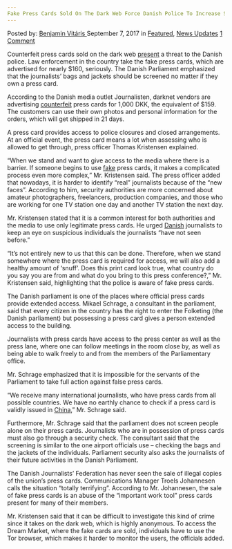 ```yaml
---
Fake Press Cards Sold On The Dark Web Force Danish Police To Increase Security In Parliament
---
```

<article class="post-listing post-22421 post type-post status-publish format-standard has-post-thumbnail hentry category-deepdot-news category-news-updates tag-cards tag-danish tag-dark tag-fake tag-force tag-increase tag-parliament tag-police tag-press tag-security tag-sold tag-web">
    <div class="post-inner">
        <span>Posted by: <a href="https://www.deepdotweb.com/author/benjaminvi/" title="">Benjamin Vitáris </a></span>
    <span>September 7, 2017</span>
    <span>in <a href="https://www.deepdotweb.com/category/deepdot-news/" rel="category tag">Featured</a>, <a href="https://www.deepdotweb.com/category/news-updates/" rel="category tag">News Updates</a></span>
    <span><a href="https://www.deepdotweb.com/2017/09/07/fake-press-cards-sold-dark-web-force-danish-police-increase-security-parliament/#comments">1 Comment</a></span>
    </p>
    <div class="clear"></div>
    <div class="entry">
    <p>Counterfeit press cards sold on the dark web <a href="http://journalisten.dk/politiet-falske-pressekort-goer-det-svaerere-os">present</a> a threat to the Danish police. Law enforcement in the country take the fake press cards, which are advertised for nearly $160, seriously. The Danish Parliament emphasized that the journalists’ bags and jackets should be screened no matter if they own a press card.</p>
    <p>According to the Danish media outlet Journalisten, darknet vendors are advertising <a href="https://www.deepdotweb.com/2017/08/09/german-father-bought-drugs-counterfeit-euro-notes/">counterfeit</a> press cards for 1,000 DKK, the equivalent of $159. The customers can use their own photos and personal information for the orders, which will get shipped in 21 days.</p>
    <p>A press card provides access to police closures and closed arrangements. At an official event, the press card means a lot when assessing who is allowed to get through, press officer Thomas Kristensen explained.</p>
    <p>&#8220;When we stand and want to give access to the media where there is a barrier. If someone begins to use <a href="https://www.deepdotweb.com/tag/fake/">fake</a> press cards, it makes a complicated process even more complex,” Mr. Kristensen said. The press officer added that nowadays, it is harder to identify “real” journalists because of the “new faces”. According to him, security authorities are more concerned about amateur photographers, freelancers, production companies, and those who are working for one TV station one day and another TV station the next day.</p>
    <p>Mr. Kristensen stated that it is a common interest for both authorities and the media to use only legitimate press cards. He urged <a href="https://www.deepdotweb.com/2017/03/28/danish-police-make-headway-darknet-investigations/">Danish</a> journalists to keep an eye on suspicious individuals the journalists “have not seen before.”</p>
    <p>&#8220;It&#8217;s not entirely new to us that this can be done. Therefore, when we stand somewhere where the press card is required for access, we will also add a healthy amount of ‘snuff’. Does this print card look true, what country do you say you are from and what do you bring to this press conference?,” Mr. Kristensen said, highlighting that the police is aware of fake press cards.</p>
    <p>The Danish parliament is one of the places where official press cards provide extended access. Mikael Schrage, a consultant in the parliament, said that every citizen in the country has the right to enter the Folketing (the Danish parliament) but possessing a press card gives a person extended access to the building.</p>
    <p>Journalists with press cards have access to the press center as well as the press lane, where one can follow meetings in the room close by, as well as being able to walk freely to and from the members of the Parliamentary office.</p>
    <p>Mr. Schrage emphasized that it is impossible for the servants of the Parliament to take full action against false press cards.</p>
    <p><a id="post-22421-_gjdgxs"></a> &#8220;We receive many international journalists, who have press cards from all possible countries. We have no earthly chance to check if a press card is validly issued in <a href="https://www.deepdotweb.com/tag/china/">China</a>,” Mr. Schrage said.</p>
    <p>Furthermore, Mr. Schrage said that the parliament does not screen people alone on their press cards. Journalists who are in possession of press cards must also go through a security check. The consultant said that the screening is similar to the one airport officials use &#8211; checking the bags and the jackets of the individuals. Parliament security also asks the journalists of their future activities in the Danish Parliament.</p>
    <p>The Danish Journalists&#8217; Federation has never seen the sale of illegal copies of the union&#8217;s press cards. Communications Manager Troels Johannesen calls the situation &#8220;totally terrifying&#8221;. According to Mr. Johannesen, the sale of fake press cards is an abuse of the “important work tool” press cards present for many of their members.</p>
    <p>Mr. Kristensen said that it can be difficult to investigate this kind of crime since it takes on the dark web, which is highly anonymous. To access the Dream Market, where the fake cards are sold, individuals have to use the Tor browser, which makes it harder to monitor the users, the officials added.</p>
    </div>
    <span style="display:none"><a href="https://www.deepdotweb.com/tag/cards/" rel="tag">cards</a> <a href="https://www.deepdotweb.com/tag/danish/" rel="tag">danish</a> <a href="https://www.deepdotweb.com/tag/dark/" rel="tag">dark</a> <a href="https://www.deepdotweb.com/tag/fake/" rel="tag">fake</a> <a href="https://www.deepdotweb.com/tag/force/" rel="tag">force</a> <a href="https://www.deepdotweb.com/tag/increase/" rel="tag">increase</a> <a href="https://www.deepdotweb.com/tag/parliament/" rel="tag">parliament</a> <a href="https://www.deepdotweb.com/tag/police/" rel="tag">police</a> <a href="https://www.deepdotweb.com/tag/press/" rel="tag">press</a> <a href="https://www.deepdotweb.com/tag/security/" rel="tag">security</a> <a href="https://www.deepdotweb.com/tag/sold/" rel="tag">sold</a> <a href="https://www.deepdotweb.com/tag/web/" rel="tag">web</a></span> <span style="display:none" class="updated">2017-09-07</span>
    <div style="display:none" class="vcard author" itemprop="author" itemscope itemtype="http://schema.org/Person"><strong class="fn" itemprop="name"><a href="https://www.deepdotweb.com/author/benjaminvi/" title="Posts by Benjamin Vitáris" rel="author">Benjamin Vitáris</a></strong></div>
    </div>
</article>

